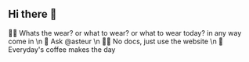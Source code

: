 ## Hi there 👋

🙋‍♀️ Whats the wear? or what to wear? or what to wear today? in any way come in \n
🌈 Ask @asteur \n
👩‍💻 No docs, just use the website \n
🍿 Everyday's coffee makes the day
